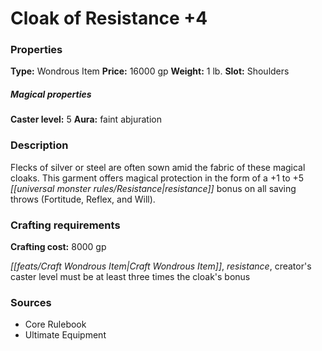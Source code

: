 ﻿---
Title: "Cloak of Resistance +4"
Type: "Wondrous Item"
Price: "16000 gp"
Weight: "1 lb."
Slot: "Shoulders"
Caster level: "5"
Aura: "faint abjuration"
Description: |
  "Flecks of silver or steel are often sown amid the fabric of these magical cloaks. This garment offers magical protection in the form of a +1 to +5 resistance bonus on all saving throws (Fortitude, Reflex, and Will)."
Crafting cost: "8000 gp"
Sources: "['Core Rulebook', 'Ultimate Equipment']"
---

# Cloak of Resistance +4

### Properties

**Type:** Wondrous Item **Price:** 16000 gp **Weight:** 1 lb. **Slot:** Shoulders

##### Magical properties

**Caster level:** 5 **Aura:** faint abjuration

### Description

Flecks of silver or steel are often sown amid the fabric of these magical cloaks. This garment offers magical protection in the form of a +1 to +5 _[[universal monster rules/Resistance|resistance]]_ bonus on all saving throws (Fortitude, Reflex, and Will).

### Crafting requirements

**Crafting cost:** 8000 gp

_[[feats/Craft Wondrous Item|Craft Wondrous Item]]_, _resistance_, creator's caster level must be at least three times the cloak's bonus

### Sources

* Core Rulebook
* Ultimate Equipment